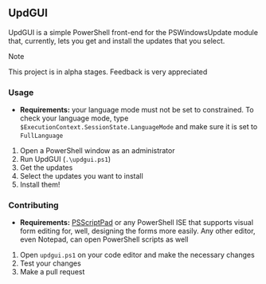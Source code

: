 ## UpdGUI

UpdGUI is a simple PowerShell front-end for the PSWindowsUpdate module that, currently, lets you get and install the updates that you select.

> [!NOTE]
> This project is in alpha stages. Feedback is very appreciated

### Usage

- **Requirements:** your language mode must not be set to constrained. To check your language mode, type `$ExecutionContext.SessionState.LanguageMode` and make sure it is set to `FullLanguage`

1. Open a PowerShell window as an administrator
2. Run UpdGUI (`.\updgui.ps1`)
3. Get the updates
4. Select the updates you want to install
5. Install them!

### Contributing

- **Requirements:** [PSScriptPad](https://docs.poshtools.com/powershell-pro-tools-documentation/psscriptpad) or any PowerShell ISE that supports visual form editing for, well, designing the forms more easily. Any other editor, even Notepad, can open PowerShell scripts as well

1. Open `updgui.ps1` on your code editor and make the necessary changes
2. Test your changes
3. Make a pull request